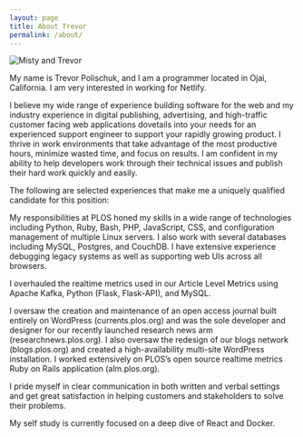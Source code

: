 ```yaml
---
layout: page
title: About Trevor
permalink: /about/
---
```


![Misty and Trevor](https://i.imgur.com/bvSJAkF.jpg)

My name is Trevor Polischuk, and I am a programmer located in Ojai, California. I am very interested in working for Netlify.
 
I believe my wide range of experience building software for the web and my industry experience in digital publishing, advertising, and high-traffic customer facing web applications dovetails into your needs for an experienced support engineer to support your rapidly growing product. I thrive in work environments that take advantage of the most productive hours, minimize wasted time, and focus on results. I am confident in my ability to help developers work through their technical issues and publish their hard work quickly and easily.

The following are selected experiences that make me a uniquely qualified candidate for this position:

My responsibilities at PLOS honed my skills in a wide range of technologies including Python, Ruby, Bash, PHP, JavaScript, CSS, and configuration management of multiple Linux servers. I also work with several databases including MySQL, Postgres, and CouchDB. I have extensive experience debugging legacy systems as well as supporting web UIs across all browsers.

I overhauled the realtime metrics used in our Article Level Metrics using Apache Kafka, Python (Flask, Flask-API), and MySQL.

I oversaw the creation and maintenance of an open access journal built entirely on WordPress (currents.plos.org) and was the sole developer and designer for our recently launched research news arm (researchnews.plos.org). I also oversaw the redesign of our blogs network (blogs.plos.org) and created a high-availability multi-site WordPress installation. I worked extensively on PLOS’s open source realtime metrics Ruby on Rails application (alm.plos.org).

I pride myself in clear communication in both written and verbal settings and get great satisfaction in helping customers and stakeholders to solve their problems.

My self study is currently focused on a deep dive of React and Docker.


